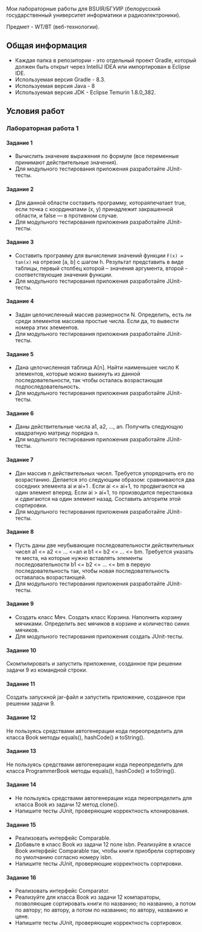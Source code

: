Мои лабораторные работы для BSUIR/БГУИР (белорусский государственный университет информатики и радиоэлектроники).

Предмет - WT/ВТ (веб-технологии).

<h2> Общая информация </h2>

* Каждая папка в репозитории - это отдельный проект Gradle, который должен быть открыт через IntelliJ IDEA или импортирован в Eclipse IDE.
* Используемая версия Gradle - 8.3.
* Используемая версия Java - 8
* Используемая версия JDK - Eclipse Temurin 1.8.0_382.

<h2> Условия работ </h2>

<h3> Лабораторная работа 1 </h3>
  
<h4> Задание 1 </h4>

* Вычислить значение выражения по формуле (все переменные принимают действительные значения).
* Для модульного тестирования приложения разработайте JUnit-тесты.

<h4> Задание 2 </h4>

* Для данной области составить программу, котораяпечатает true, если точка с координатами (х, у) принадлежит закрашенной области, и false — в противном случае. 
* Для модульного тестирования приложения разработайте JUnit-тесты.

<h4> Задание 3 </h4>

* Составить программу для вычисления значений функции `F(x) = tan(x)` на отрезке [а, b] с шагом h. Результат представить в виде таблицы, первый столбец которой – значения аргумента, второй - соответствующие значения функции.
* Для модульного тестирования приложения разработайте JUnit-тесты.

<h4> Задание 4 </h4>

* Задан целочисленный массив размерности N. Определить, есть ли среди элементов массива простые числа. Если да, то вывести номера этих элементов. 
* Для модульного тестирования приложения разработайте JUnit-тесты.

<h4> Задание 5 </h4>

* Дана целочисленная таблица А[n]. Найти наименьшее число K элементов, которые можно выкинуть из данной последовательности, так чтобы осталась возрастающая подпоследовательность. 
* Для модульного тестирования приложения разработайте JUnit-тесты.

<h4> Задание 6 </h4>

* Даны действительные числа a1, a2, …, an. Получить следующую квадратную матрицу порядка n. 
* Для модульного тестирования приложения разработайте JUnit-тесты.

<h4> Задание 7 </h4>

* Дан массив n действительных чисел. Требуется упорядочить его по возрастанию. Делается это следующим образом: сравниваются два соседних элемента ai и ai+1 . Если ai <= ai+1, то продвигаются на один элемент вперед. Если ai > ai+1, то производится перестановка и сдвигаются на один элемент назад. Составить алгоритм этой сортировки. 
* Для модульного тестирования приложения разработайте JUnit-тесты.

<h4> Задание 8 </h4>

* Пусть даны две неубывающие последовательности действительных чисел a1 <= a2 <= … <=an и b1 <= b2 <= … <= bm. Требуется указать те места, на которые нужно вставлять элементы последовательности b1 <= b2 <= … <= bm в первую последовательность так, чтобы новая последовательность оставалась возрастающей. 
* Для модульного тестирования приложения разработайте JUnit-тесты.

<h4> Задание 9 </h4>

* Создать класс Мяч. Создать класс Корзина. Наполнить корзину мячиками. Определить вес мячиков в корзине и количество синих мячиков. 
* Для модульного тестирования приложения создать JUnit-тесты.

<h4> Задание 10 </h4>

Скомпилировать и запустить приложение, созданное при решении задачи 9 из командной строки.

<h4> Задание 11 </h4>

Создать запускной jar-файл и запустить приложение, созданное при решении задачи 9.

<h4> Задание 12 </h4>

Не пользуясь средствами автогенерации кода переопределить для класса Book методы equals(), hashCode() и toString().

<h4> Задание 13 </h4>

Не пользуясь средствами автогенерации кода переопределить для класса ProgrammerBook методы equals(), hashCode() и toString().

<h4> Задание 14 </h4>

* Не пользуясь средствами автогенерации кода переопределить для класса Book из задачи 12 метод clone(). 
* Напишите тесты JUnit, проверяющие корректность клонирования.

<h4> Задание 15 </h4>

* Реализовать интерфейс Comparable.
* Добавьте в класс Book из задачи 12 поле isbn. Реализуйте в классе Book интерфейс Comparable так, чтобы книги приобрели сортировку по умолчанию согласно номеру isbn. 
* Напишите тесты JUnit, проверяющие корректность сортировки.

<h4> Задание 16 </h4>

* Реализовать интерфейс Comparator.
* Реализуйте для класса Book из задачи 12 компараторы, позволяющие сортировать книги по названию; по названию, а потом по автору; по автору, а потом по названию; по автору, названию и цене.
* Напишите тесты JUnit, проверяющие корректность сортировок.
